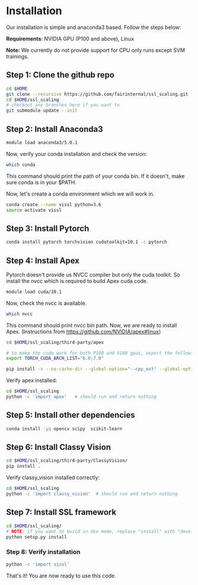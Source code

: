 # Installation

Our installation is simple and anaconda3 based. Follow the steps below:

**Requirements**: NVIDIA GPU (P100 and above), Linux

**Note:** We currently do not provide support for CPU only runs except SVM trainings.


## Step 1: Clone the github repo

```bash
cd $HOME
git clone --recursive https://github.com/fairinternal/ssl_scaling.git
cd $HOME/ssl_scaling
# checkout any branches here if you want to
git submodule update --init
```

## Step 2: Install Anaconda3

```bash
module load anaconda3/5.0.1
```

Now, verify your conda installation and check the version:

```bash
which conda
```

This command should print the path of your conda bin. If it doesn't, make sure conda is in your $PATH.

Now, let's create a conda environment which we will work in.

```bash
conda create --name vissl python=3.6
source activate vissl
```

## Step 3: Install Pytorch

```bash
conda install pytorch torchvision cudatoolkit=10.1 -c pytorch
```

## Step 4: Install Apex

Pytorch doesn't provide us NVCC compiler but only the cuda toolkit. So install the
nvcc which is required to build Apex cuda code.

```bash
module load cuda/10.1
```

Now, check the nvcc is available.
```bash
which nvcc
```

This command should print nvcc bin path. Now, we are ready to install Apex.
(Instructions from https://github.com/NVIDIA/apex#linux)

```bash
cd $HOME/ssl_scaling/third-party/apex

# to make the code work for both P100 and V100 gpus, export the following env variable
export TORCH_CUDA_ARCH_LIST="6.0;7.0"

pip install -v --no-cache-dir --global-option="--cpp_ext" --global-option="--cuda_ext" ./
```

Verify apex installed:
```bash
cd $HOME/ssl_scaling
python -c 'import apex'   # should run and return nothing
```

## Step 5: Install other dependencies

```bash
conda install -yq opencv scipy  scikit-learn
```


## Step 6: Install Classy Vision

```bash
cd $HOME/ssl_scaling/third-party/ClassyVision/
pip install .
```

Verify classy_vision installed correctly:
```bash
cd $HOME/ssl_scaling
python -c 'import classy_vision'  # should run and return nothing
```

## Step 7: Install SSL framework

```bash
cd $HOME/ssl_scaling/
# NOTE: if you want to build in dev mode, replace "install" with "develop"
python setup.py install
```

### Step 8: Verify installation

```bash
python -c 'import vissl'
```

That's it! You are now ready to use this code.
